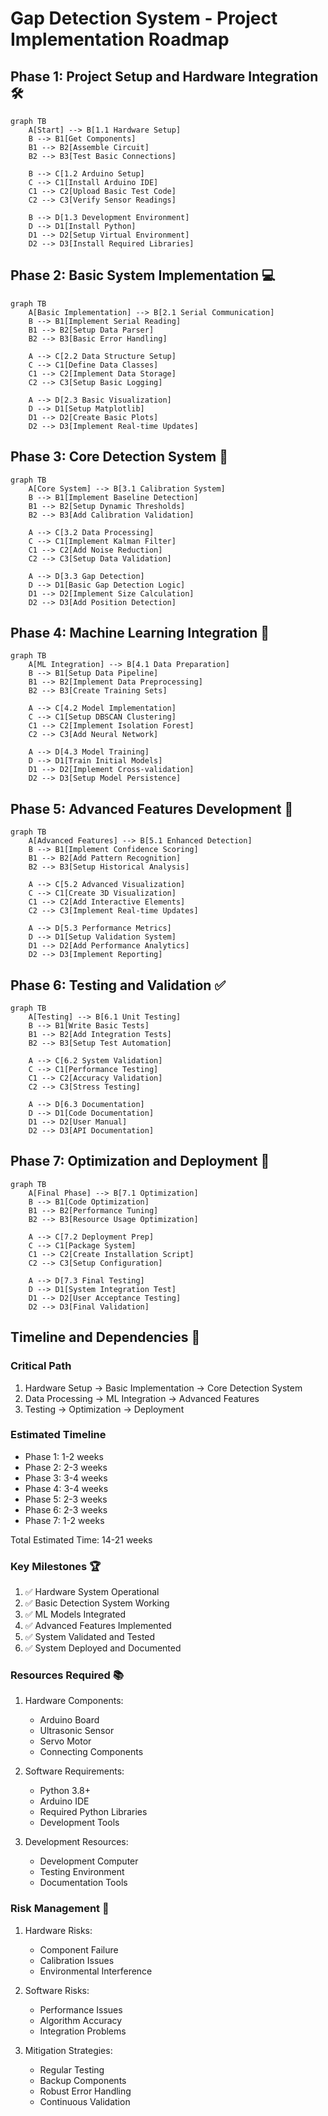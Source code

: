 # Gap Detection System - Project Implementation Roadmap

## Phase 1: Project Setup and Hardware Integration 🛠️
```mermaid
graph TB
    A[Start] --> B[1.1 Hardware Setup]
    B --> B1[Get Components]
    B1 --> B2[Assemble Circuit]
    B2 --> B3[Test Basic Connections]
    
    B --> C[1.2 Arduino Setup]
    C --> C1[Install Arduino IDE]
    C1 --> C2[Upload Basic Test Code]
    C2 --> C3[Verify Sensor Readings]
    
    B --> D[1.3 Development Environment]
    D --> D1[Install Python]
    D1 --> D2[Setup Virtual Environment]
    D2 --> D3[Install Required Libraries]
```

## Phase 2: Basic System Implementation 💻
```mermaid
graph TB
    A[Basic Implementation] --> B[2.1 Serial Communication]
    B --> B1[Implement Serial Reading]
    B1 --> B2[Setup Data Parser]
    B2 --> B3[Basic Error Handling]
    
    A --> C[2.2 Data Structure Setup]
    C --> C1[Define Data Classes]
    C1 --> C2[Implement Data Storage]
    C2 --> C3[Setup Basic Logging]
    
    A --> D[2.3 Basic Visualization]
    D --> D1[Setup Matplotlib]
    D1 --> D2[Create Basic Plots]
    D2 --> D3[Implement Real-time Updates]
```

## Phase 3: Core Detection System 🎯
```mermaid
graph TB
    A[Core System] --> B[3.1 Calibration System]
    B --> B1[Implement Baseline Detection]
    B1 --> B2[Setup Dynamic Thresholds]
    B2 --> B3[Add Calibration Validation]
    
    A --> C[3.2 Data Processing]
    C --> C1[Implement Kalman Filter]
    C1 --> C2[Add Noise Reduction]
    C2 --> C3[Setup Data Validation]
    
    A --> D[3.3 Gap Detection]
    D --> D1[Basic Gap Detection Logic]
    D1 --> D2[Implement Size Calculation]
    D2 --> D3[Add Position Detection]
```

## Phase 4: Machine Learning Integration 🧠
```mermaid
graph TB
    A[ML Integration] --> B[4.1 Data Preparation]
    B --> B1[Setup Data Pipeline]
    B1 --> B2[Implement Data Preprocessing]
    B2 --> B3[Create Training Sets]
    
    A --> C[4.2 Model Implementation]
    C --> C1[Setup DBSCAN Clustering]
    C1 --> C2[Implement Isolation Forest]
    C2 --> C3[Add Neural Network]
    
    A --> D[4.3 Model Training]
    D --> D1[Train Initial Models]
    D1 --> D2[Implement Cross-validation]
    D2 --> D3[Setup Model Persistence]
```

## Phase 5: Advanced Features Development 🚀
```mermaid
graph TB
    A[Advanced Features] --> B[5.1 Enhanced Detection]
    B --> B1[Implement Confidence Scoring]
    B1 --> B2[Add Pattern Recognition]
    B2 --> B3[Setup Historical Analysis]
    
    A --> C[5.2 Advanced Visualization]
    C --> C1[Create 3D Visualization]
    C1 --> C2[Add Interactive Elements]
    C2 --> C3[Implement Real-time Updates]
    
    A --> D[5.3 Performance Metrics]
    D --> D1[Setup Validation System]
    D1 --> D2[Add Performance Analytics]
    D2 --> D3[Implement Reporting]
```

## Phase 6: Testing and Validation ✅
```mermaid
graph TB
    A[Testing] --> B[6.1 Unit Testing]
    B --> B1[Write Basic Tests]
    B1 --> B2[Add Integration Tests]
    B2 --> B3[Setup Test Automation]
    
    A --> C[6.2 System Validation]
    C --> C1[Performance Testing]
    C1 --> C2[Accuracy Validation]
    C2 --> C3[Stress Testing]
    
    A --> D[6.3 Documentation]
    D --> D1[Code Documentation]
    D1 --> D2[User Manual]
    D2 --> D3[API Documentation]
```

## Phase 7: Optimization and Deployment 🌟
```mermaid
graph TB
    A[Final Phase] --> B[7.1 Optimization]
    B --> B1[Code Optimization]
    B1 --> B2[Performance Tuning]
    B2 --> B3[Resource Usage Optimization]
    
    A --> C[7.2 Deployment Prep]
    C --> C1[Package System]
    C1 --> C2[Create Installation Script]
    C2 --> C3[Setup Configuration]
    
    A --> D[7.3 Final Testing]
    D --> D1[System Integration Test]
    D1 --> D2[User Acceptance Testing]
    D2 --> D3[Final Validation]
```

## Timeline and Dependencies 📅

### Critical Path
1. Hardware Setup → Basic Implementation → Core Detection System
2. Data Processing → ML Integration → Advanced Features
3. Testing → Optimization → Deployment

### Estimated Timeline
- Phase 1: 1-2 weeks
- Phase 2: 2-3 weeks
- Phase 3: 3-4 weeks
- Phase 4: 3-4 weeks
- Phase 5: 2-3 weeks
- Phase 6: 2-3 weeks
- Phase 7: 1-2 weeks

Total Estimated Time: 14-21 weeks

### Key Milestones 🏆
1. ✅ Hardware System Operational
2. ✅ Basic Detection System Working
3. ✅ ML Models Integrated
4. ✅ Advanced Features Implemented
5. ✅ System Validated and Tested
6. ✅ System Deployed and Documented

### Resources Required 📚
1. Hardware Components:
   - Arduino Board
   - Ultrasonic Sensor
   - Servo Motor
   - Connecting Components

2. Software Requirements:
   - Python 3.8+
   - Arduino IDE
   - Required Python Libraries
   - Development Tools

3. Development Resources:
   - Development Computer
   - Testing Environment
   - Documentation Tools

### Risk Management 🎲
1. Hardware Risks:
   - Component Failure
   - Calibration Issues
   - Environmental Interference

2. Software Risks:
   - Performance Issues
   - Algorithm Accuracy
   - Integration Problems

3. Mitigation Strategies:
   - Regular Testing
   - Backup Components
   - Robust Error Handling
   - Continuous Validation

